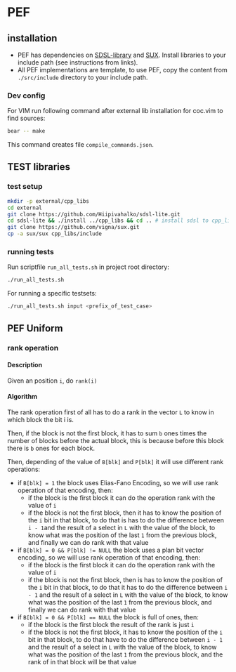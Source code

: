 # PEF

## installation

* PEF has dependencies on [SDSL-library](https://github.com/Hiipivahalko/sdsl-lite.git) and [SUX](https://github.com/vigna/sux.git).
Install libraries to your include path (see instructions from links).
* All PEF implementations are template, to use PEF, copy the content from `./src/include` directory to your include path.


### Dev config

For VIM run following command after external lib installation for coc.vim to find sources:

```bash
bear -- make
```
This command creates file `compile_commands.json`.

## TEST libraries

### test setup

```bash
mkdir -p external/cpp_libs
cd external
git clone https://github.com/Hiipivahalko/sdsl-lite.git
cd sdsl-lite && ./install ../cpp_libs && cd .. # install sdsl to cpp_libs directory
git clone https://github.com/vigna/sux.git
cp -a sux/sux cpp_libs/include
```

### running tests

Run scriptfile `run_all_tests.sh` in project root directory:
```bash
./run_all_tests.sh
```

For running a specific testsets:
```bash
./run_all_tests.sh input <prefix_of_test_case>
```

## PEF Uniform

### rank operation

#### Description

Given an position `i`, do `rank(i)`

#### Algorithm

The rank operation first of all has to do a rank in the vector `L` to know in which block the bit i is.

Then, if the block is not the first block, it has to sum `b` ones times the number of blocks before the actual block, this is because before this block there is `b` ones for each block.

Then, depending of the value of `B[blk]` and `P[blk]` it will use different rank operations:
* if `B[blk] = 1` the block uses Elias-Fano Encoding, so we will use rank operation of that encoding, then:
  * if the block is the first block it can do the operation rank with the value of `i`
  * if the block is not the first block, then it has to know the position of the `i` bit in that block, to do that is has to do the difference between `i - 1`and the result of a select in `L` with the value of the block, to know what was the position of the last `1` from the previous block, and finally we can do rank with that value
* if `B[blk] = 0 && P[blk] != NULL` the block uses a plan bit vector encoding, so we will use rank operation of that encoding, then:
  * if the block is the first block it can do the operation rank with the value of `i`
  * if the block is not the first block, then is has to know the position of the `i` bit in that block, to do that it has to do the difference between `i - 1` and the result of a select in `L` with the value of the block, to know what was the position of the last `1` from the previous block, and finally we can do rank with that value
* if `B[blk] = 0 && P[blk] == NULL` the block is full of ones, then:
  * if the block is the first block the result of the rank is just `i`
  * if the block is not the first block, it has to know the position of the `i` bit in that block, to do that have to do the difference between `i - 1` and the result of a select in `L` with the value of the block, to know what was the position of the last `1` from the previous block, and the rank of in that block will be that value

